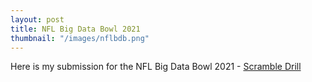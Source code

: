 ```yaml
---
layout: post
title: NFL Big Data Bowl 2021
thumbnail: "/images/nflbdb.png"
---
```


Here is my submission for the NFL Big Data Bowl 2021 - [Scramble Drill](https://www.kaggle.com/pranavrajaram/scramble-drill)
<br>

